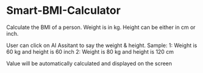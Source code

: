 # Smart-BMI-Calculator

Calculate the BMI of a person.
Weight is in kg.
Height can be either in cm or inch.

User can click on AI Assitant to say the weight & height.
Sample:
1: Weight is 60 kg and height is 60 inch
2: Weight is 80 kg and height is 120 cm

Value will be automatically calculated and displayed on the screen
